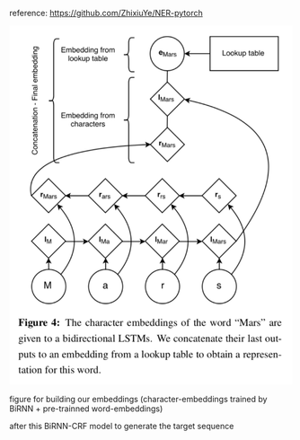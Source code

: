 reference: https://github.com/ZhixiuYe/NER-pytorch

<img src="image_ref/BiRNN_before_CRF.png">

figure for building our embeddings (character-embeddings trained by BiRNN + pre-trainned word-embeddings)

after this
BiRNN-CRF model to generate the target sequence
